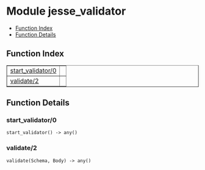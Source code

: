 

# Module jesse_validator #
* [Function Index](#index)
* [Function Details](#functions)

<a name="index"></a>

## Function Index ##


<table width="100%" border="1" cellspacing="0" cellpadding="2" summary="function index"><tr><td valign="top"><a href="#start_validator-0">start_validator/0</a></td><td></td></tr><tr><td valign="top"><a href="#validate-2">validate/2</a></td><td></td></tr></table>


<a name="functions"></a>

## Function Details ##

<a name="start_validator-0"></a>

### start_validator/0 ###

`start_validator() -> any()`

<a name="validate-2"></a>

### validate/2 ###

`validate(Schema, Body) -> any()`

